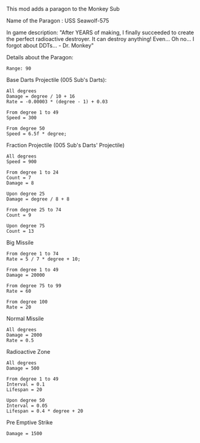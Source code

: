 This mod adds a paragon to the Monkey Sub

Name of the Paragon : USS Seawolf-575

In game description: "After YEARS of making, I finally succeeded to create the perfect radioactive destroyer. It can destroy anything! Even... Oh no... I forgot about DDTs... - Dr. Monkey"

Details about the Paragon:
```
Range: 90
```

Base Darts Projectile (005 Sub's Darts):
```
All degrees
Damage = degree / 10 + 16
Rate = -0.00003 * (degree - 1) + 0.03

From degree 1 to 49
Speed = 300

From degree 50
Speed = 6.5f * degree;
```

Fraction Projectile (005 Sub's Darts' Projectile)
```
All degrees
Speed = 900

From degree 1 to 24
Count = 7
Damage = 8

Upon degree 25
Damage = degree / 8 + 8

From degree 25 to 74
Count = 9

Upon degree 75
Count = 13
```

Big Missile
```
From degree 1 to 74
Rate = 5 / 7 * degree + 10;

From degree 1 to 49
Damage = 20000

From degree 75 to 99
Rate = 60

From degree 100
Rate = 20
```

Normal Missile
```
All degrees
Damage = 2000
Rate = 0.5
```

Radioactive Zone
```
All degrees
Damage = 500

From degree 1 to 49
Interval = 0.1
Lifespan = 20

Upon degree 50
Interval = 0.05
Lifespan = 0.4 * degree + 20
```

Pre Emptive Strike
```
Damage = 1500
```
